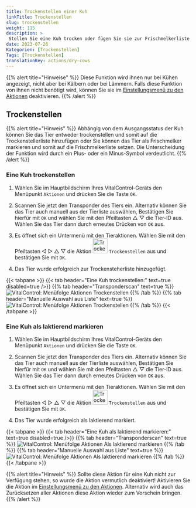 ```yaml
---
title: Trockenstellen einer Kuh
linkTitle: Trockenstellen
slug: trockenstellen
weight: 115
description: >
 Stellen Sie eine Kuh trocken oder fügen Sie sie zur Frischmelkerliste hinzu
date: 2023-07-26
Kategorien: [Trockenstellen]
Tags: [Trockenstellen]
translationKey: actions/dry-cows
---
```

{{% alert title="Hinweise" %}}
Diese Funktion wird ihnen nur bei Kühen angezeigt, nicht aber bei Kälbern oder bei Lämmern.
Falls diese Funktion von ihnen nicht benötigt wird, können Sie sie im [Einstellungsmenü zu den Aktionen](/docs/aktionen/einstellungen/) deaktivieren.
{{% /alert %}}

## Trockenstellen

{{% alert title="Hinweis" %}}
Abhängig von dem Ausgangsstatus der Kuh können Sie das Tier entweder trockenstellen und somit auf die Trockenstellerliste hinzufügen oder Sie können das Tier als Frischmelker markieren und somit auf die Frischmelkerliste setzen. Die Unterscheidung der Funktion wird durch ein Plus- oder ein Minus-Symbol verdeutlicht.
{{% /alert %}}

### Eine Kuh trockenstellen

1. Wählen Sie im Hauptbildschirm Ihres VitalControl-Geräts den Menüpunkt `Aktionen` und drücken Sie die Taste `OK`.

2. Scannen Sie jetzt den Transponder des Tiers ein. Alternativ können Sie das Tier auch manuell aus der Tierliste auswählen, Bestätigen Sie hierfür mit `OK` und wählen Sie mit den Pfeiltasten △ ▽ die Tier-ID aus. Wählen Sie das Tier dann durch erneutes Drücken von `OK` aus.

3. Es öffnet sich ein Untermenü mit den Tieraktionen. Wählen Sie mit den Pfeiltasten ◁ ▷ △ ▽ die Aktion <img src="/icons/actions/dryoff-plus.svg" width="40" align="bottom" alt="Trockenstellen" /> `Trockenstellen` aus und bestätigen Sie mit `OK`.

4. Das Tier wurde erfolgreich zur Trockensteherliste hinzugefügt.

{{< tabpane >}}
{{< tab header="Eine Kuh trockenstellen:" text=true disabled=true />}}
{{% tab header="Transponderscan" text=true %}}
 ![VitalControl: Menüfolge Aktionen Trockenstellen](../bilder/trockenstellen-scan.png "Trockenstellen")
{{% /tab %}}
{{% tab header="Manuelle Auswahl aus Liste" text=true %}}
 ![VitalControl: Menüfolge Aktionen Trockenstellen](../bilder/trockenstellen.png "Trockenstellen")
{{% /tab %}}
{{< /tabpane >}}

### Eine Kuh als laktierend markieren

1. Wählen Sie im Hauptbildschirm Ihres VitalControl-Geräts den Menüpunkt `Aktionen` und drücken Sie die Taste `OK`.

2. Scannen Sie jetzt den Transponder des Tiers ein. Alternativ können Sie das Tier auch manuell aus der Tierliste auswählen, Bestätigen Sie hierfür mit `OK` und wählen Sie mit den Pfeiltasten △ ▽ die Tier-ID aus. Wählen Sie das Tier dann durch erneutes Drücken von `OK` aus.

3. Es öffnet sich ein Untermenü mit den Tieraktionen. Wählen Sie mit den Pfeiltasten ◁ ▷ △ ▽ die Aktion <img src="/icons/actions/dryoff-minus.svg" width="40" align="bottom" alt="Trockenstellen" /> `Trockenstellen` aus und bestätigen Sie mit `OK`.

4. Das Tier wurde erfolgreich als laktierend markiert.

{{< tabpane >}}
{{< tab header="Eine Kuh als laktierend markieren:" text=true disabled=true />}}
{{% tab header="Transponderscan" text=true %}}
 ![VitalControl: Menüfolge Aktionen Als laktierend markieren](../bilder/laktierend-scan.png "Eine Kuh als laktierend markieren")
{{% /tab %}}
{{% tab header="Manuelle Auswahl aus Liste" text=true %}}
 ![VitalControl: Menüfolge Aktionen Als laktierend markieren](../bilder/laktierend.png "Eine Kuh als laktierend markieren")
{{% /tab %}}
{{< /tabpane >}}

{{% alert title="Hinweis" %}}
Sollte diese Aktion für eine Kuh nicht zur Verfügung stehen, so wurde die Aktion vermutlich deaktiviert! Aktivieren Sie die Aktion im [Einstellungsmenü zu den Aktionen](/docs/aktionen/einstellungen/). Alternativ wird auch das Zurücksetzen aller Aktionen diese Aktion wieder zum Vorschein bringen.
{{% /alert %}}
